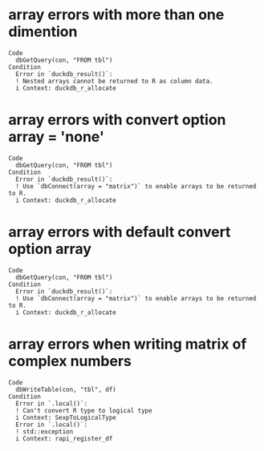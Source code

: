 # array errors with more than one dimention

    Code
      dbGetQuery(con, "FROM tbl")
    Condition
      Error in `duckdb_result()`:
      ! Nested arrays cannot be returned to R as column data.
      i Context: duckdb_r_allocate

# array errors with convert option array = 'none'

    Code
      dbGetQuery(con, "FROM tbl")
    Condition
      Error in `duckdb_result()`:
      ! Use `dbConnect(array = "matrix")` to enable arrays to be returned to R.
      i Context: duckdb_r_allocate

# array errors with default convert option array

    Code
      dbGetQuery(con, "FROM tbl")
    Condition
      Error in `duckdb_result()`:
      ! Use `dbConnect(array = "matrix")` to enable arrays to be returned to R.
      i Context: duckdb_r_allocate

# array errors when writing matrix of complex numbers

    Code
      dbWriteTable(con, "tbl", df)
    Condition
      Error in `.local()`:
      ! Can't convert R type to logical type
      i Context: SexpToLogicalType
      Error in `.local()`:
      ! std::exception
      i Context: rapi_register_df

